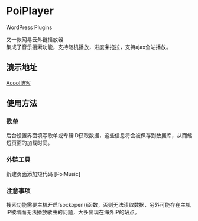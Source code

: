 # PoiPlayer
WordPress Plugins

又一款网易云外链播放器<br>
集成了音乐搜索功能，支持随机播放，进度条拖拉，支持ajax全站播放。

## 演示地址

[Acool博客](http://iacool.com/)  

## 使用方法

### 歌单

后台设置界面填写歌单或专辑ID获取数据，这些信息将会被保存到数据库，从而缩短页面的加载时间。

### 外链工具

新建页面添加短代码 [PoiMusic]

### 注意事项

搜索功能需要主机开启fsockopen()函数，否则无法读取数据，另外可能存在主机IP被墙而无法播放歌曲的问题，大多出现在海外IP的站点。

